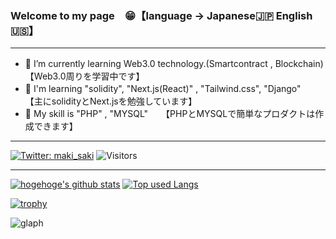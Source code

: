 ### Welcome to my page　😁【language -> Japanese🇯🇵  English🇺🇸】
***
- 🌱 I’m currently learning Web3.0 technology.(Smartcontract , Blockchain)　　【Web3.0周りを学習中です】
- 🌵 I'm learning "solidity", "Next.js(React)" , "Tailwind.css", "Django"　　【主にsolidityとNext.jsを勉強しています】
- 🥦 My skill is "PHP" , "MYSQL"　　【PHPとMYSQLで簡単なプロダクトは作成できます】
***

[![Twitter: maki_saki](https://img.shields.io/twitter/follow/dai_fukuoka?style=social)](https://twitter.com/dai_fukuoka)
![Visitors](https://visitor-badge.glitch.me/badge?page_id=daideguchi&left_color=gray&right_color=blue)
 
***

<!-- リポジトリステータス -->
[![hogehoge's github stats](https://github-readme-stats.vercel.app/api?username=daideguchi&hide=contribs&count_private=true&show_icons=true&theme=tokyonight)](https://github.com/daideguchi/)
[![Top used Langs](https://github-readme-stats.vercel.app/api/top-langs/?username=daideguchi&layout=compact&theme=tokyonight)](https://github.com/daideguchi/)

[![trophy](https://github-profile-trophy.vercel.app/?username=daideguchi)](https://github.com/ryo-ma/github-profile-trophy)

![glaph](https://github-profile-summary-cards.vercel.app/api/cards/profile-details?username=daideguchi&theme=dracula)

